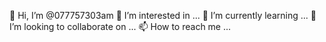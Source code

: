 👋 Hi, I’m @077757303am
👀 I’m interested in ...
🌱 I’m currently learning ...
💞️ I’m looking to collaborate on ...
📫 How to reach me ...

<!---
077757303am/077757303am is a ✨ special ✨ repository because its `README.md` (this file) appears on your GitHub profile.
You can click the Preview link to take a look at your changes.
--->
